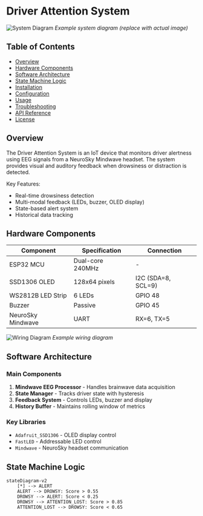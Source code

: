 # Driver Attention System

![System Diagram](system_diagram.png) *Example system diagram (replace with actual image)*

## Table of Contents
- [Overview](#overview)
- [Hardware Components](#hardware-components)
- [Software Architecture](#software-architecture)
- [State Machine Logic](#state-machine-logic)
- [Installation](#installation)
- [Configuration](#configuration)
- [Usage](#usage)
- [Troubleshooting](#troubleshooting)
- [API Reference](#api-reference)
- [License](#license)

## Overview

The Driver Attention System is an IoT device that monitors driver alertness using EEG signals from a NeuroSky Mindwave headset. The system provides visual and auditory feedback when drowsiness or distraction is detected.

Key Features:
- Real-time drowsiness detection
- Multi-modal feedback (LEDs, buzzer, OLED display)
- State-based alert system
- Historical data tracking

## Hardware Components

| Component | Specification | Connection |
|-----------|---------------|------------|
| ESP32 MCU | Dual-core 240MHz | - |
| SSD1306 OLED | 128x64 pixels | I2C (SDA=8, SCL=9) |
| WS2812B LED Strip | 6 LEDs | GPIO 48 |
| Buzzer | Passive | GPIO 45 |
| NeuroSky Mindwave | UART | RX=6, TX=5 |

![Wiring Diagram](wiring_diagram.png) *Example wiring diagram*

## Software Architecture

### Main Components
1. **Mindwave EEG Processor** - Handles brainwave data acquisition
2. **State Manager** - Tracks driver state with hysteresis
3. **Feedback System** - Controls LEDs, buzzer and display
4. **History Buffer** - Maintains rolling window of metrics

### Key Libraries
- `Adafruit_SSD1306` - OLED display control
- `FastLED` - Addressable LED control
- `Mindwave` - NeuroSky headset communication

## State Machine Logic

```mermaid
stateDiagram-v2
    [*] --> ALERT
    ALERT --> DROWSY: Score > 0.55
    DROWSY --> ALERT: Score < 0.25
    DROWSY --> ATTENTION_LOST: Score > 0.85
    ATTENTION_LOST --> DROWSY: Score < 0.65
